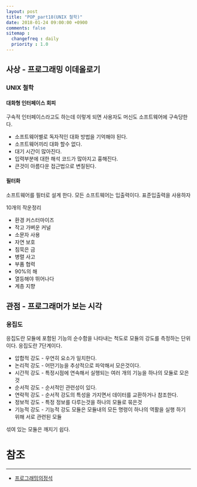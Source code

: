 ```yaml
---
layout: post
title: "POP_part18(UNIX 철학)"
date: 2018-01-24 09:00:00 +0900
comments: false
sitemap :
  changefreq : daily
  priority : 1.0
---
```


## 사상 - 프로그래밍 이데올로기

### UNIX 철학

#### 대화형 인터페이스 회피

구속적 인터페이스라고도 하는데 이렇게 되면 사용자도 머신도 소프트웨어에 구속당한다.

* 소프트웨어별로 독자적인 대화 방법을 기억해야 된다.
* 소프트웨어끼리 대화 할수 없다.
* 대기 시간이 많아진다.
* 입력부분에 대한 해석 코드가 많아지고 흉해진다.
* 큰것이 아름다운 접근법으로 변질된다.

#### 필터화 

소프트웨어를 필터로 설계 한다. 모든 소프트웨어는 입출력이다.
표준입출력을 사용하자

10개의 작운정리

* 환경 커스터마이즈
* 작고 가벼운 커널
* 소문자 사용
* 자연 보호
* 침묵은 금
* 병렬 사고
* 부품 협력
* 90%의 해
* 열등해야 뛰어나다
* 계층 지향

## 관점 - 프로그래머가 보는 시각

### 응집도

응집도란 모듈에 포함된 기능의 순수함을 나타내는 척도로 모듈의 강도를 측정하는 단위이다.
응집도란 7단계이다.

* 압합적 강도 - 우연히 요소가 일치한다.
* 논리적 강도 - 어떤기능을 추상적으로 파악해서 모은것이다.
* 시간적 강도 - 특정시점에 연속해서 실행되는 여러 개의 기능을 하나의 모듈로 모은것
* 순서적 강도 - 순서적인 관련성이 있다.
* 연락적 강도 - 순서적 강도의 특성을 가지면서 데이터를 교환하거나 참조한다.
* 정보적 강도 - 특정 정보를 다루는것을 하나의 모듈로 묶은것
* 기능적 강도 - 기능적 강도 모듈은 모듈내의 모든 명령이 하나의 역활을 실행 하기 위해 서로 관련된 모듈

섞여 있는 모듈은 깨지기 쉽다.




# 참조
-----
* [프로그래밍의정석](http://www.yes24.com/24/Goods/55254076?Acode=101)
